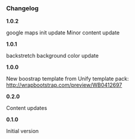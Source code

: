 ### Changelog

**1.0.2**

google maps init update
Minor content update

**1.0.1**

backstretch background color update

**1.0.0**

New boostrap template from Unify template pack:
http://wrapbootstrap.com/preview/WB0412697

**0.2.0**

Content updates

**0.1.0**

Initial version
